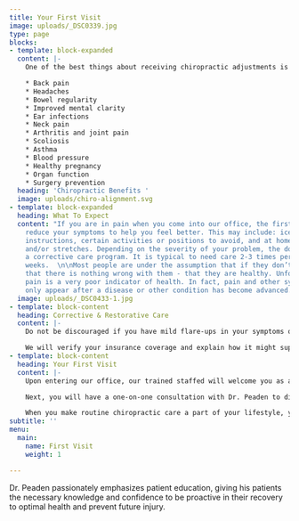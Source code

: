 ```yaml
---
title: Your First Visit
image: uploads/_DSC0339.jpg
type: page
blocks:
- template: block-expanded
  content: |-
    One of the best things about receiving chiropractic adjustments is that they are a completely drug-free path to healing the body naturally. Chiropractic benefits including helping to naturally improve problems such as:

    * Back pain
    * Headaches
    * Bowel regularity
    * Improved mental clarity
    * Ear infections
    * Neck pain
    * Arthritis and joint pain
    * Scoliosis
    * Asthma
    * Blood pressure
    * Healthy pregnancy
    * Organ function
    * Surgery prevention
  heading: 'Chiropractic Benefits '
  image: uploads/chiro-alignment.svg
- template: block-expanded
  heading: What To Expect
  content: "If you are in pain when you come into our office, the first goal is to
    reduce your symptoms to help you feel better. This may include: ice or heat application
    instructions, certain activities or positions to avoid, and at home exercises
    and/or stretches. Depending on the severity of your problem, the doctor will suggest
    a corrective care program. It is typical to need care 2-3 times per week for 4-12
    weeks.  \n\nMost people are under the assumption that if they don’t feel any pain
    that there is nothing wrong with them - that they are healthy. Unfortunately,
    pain is a very poor indicator of health. In fact, pain and other symptoms frequently
    only appear after a disease or other condition has become advanced."
  image: uploads/_DSC0433-1.jpg
- template: block-content
  heading: Corrective & Restorative Care
  content: |-
    Do not be discouraged if you have mild flare-ups in your symptoms on occasion. This is normal. Flare-ups are bound to occur during this phase because your body has not fully healed. Depending on the severity of your injury or condition and how long you have been suffering from it, this phase of your care may last anywhere from a few months to a couple of years.

    We will verify your insurance coverage and explain how it might support your chiropractic needs. Our wellness team will work with you to create healthy habits and routines for your lifestyle. Every person is unique; therefore, everyone requires a customized wellness plan. The purpose of our wellness program is for you to achieve good spinal alignment, have a healthy diet, exercise, and maintain a positive mental state. It is typical to need care 4-8 times per month for 6-24 months, depending on your overall health and the severity of your problem.
- template: block-content
  heading: Your First Visit
  content: |-
    Upon entering our office, our trained staffed will welcome you as a member of our family.  We will request that you complete our patient forms. This paperwork provides us with your health history and information on your condition.

    Next, you will have a one-on-one consultation with Dr. Peaden to discuss your spinal health-related problems, concerns, and potential treatment options. This initial visit is designed for Dr. Peaden , to learn more about you, your condition( back pain, neck pain, headaches) , and  expectations to determine chiropractic care can meet your goals. It also is a time for you as a patient to determine if this is the right chiropractic office for you. Correcting your spine is a team effort. Once your body has fully healed, routine chiropractic care can help ensure that your physical problems do not return and keep your body in optimal condition. Just like continuing an exercise program and eating well in order to sustain the benefits of exercise and proper diet, it is necessary to continue chiropractic care to ensure the health of your musculoskeletal system.

    When you make routine chiropractic care a part of your lifestyle, you avoid many of the aches and pains that so many people suffer through, your joints will last longer, and you will be able to engage in more of the activities you love.
subtitle: ''
menu:
  main:
    name: First Visit
    weight: 1

---
```

Dr. Peaden passionately emphasizes patient education, giving his patients the necessary knowledge and confidence to be proactive in their recovery to optimal health and prevent future injury.
